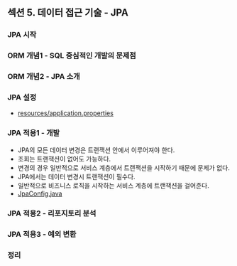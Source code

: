 ## 섹션 5. 데이터 접근 기술 - JPA

### JPA 시작

### ORM 개념1 - SQL 중심적인 개발의 문제점

### ORM 개념2 - JPA 소개

### JPA 설정

- [resources/application.properties](https://github.com/spring-roadmap/spring-db2/blob/main/src/main/resources/application.properties)

### JPA 적용1 - 개발

- JPA의 모든 데이터 변경은 트랜잭션 안에서 이루어져야 한다.
- 조회는 트랜잭션이 없어도 가능하다.
- 변경의 경우 일반적으로 서비스 계층에서 트랜잭션을 시작하기 때문에 문제가 없다.
- JPA에서는 데이터 변경시 트랜잭션이 필수다.
- 일반적으로 비즈니스 로직을 시작하는 서비스 계층에 트랜잭션을 걸어준다.
- [JpaConfig.java](https://github.com/spring-roadmap/spring-db2/blob/main/src/main/java/hello/itemservice/config/JpaConfig.java)

### JPA 적용2 - 리포지토리 분석

### JPA 적용3 - 예외 변환

### 정리
